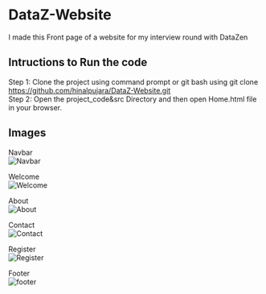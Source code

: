 # DataZ-Website
I made this Front page of a website for my interview round with DataZen  

## Intructions to Run the code
Step 1: Clone the project using command prompt or git bash using git clone https://github.com/hinalpujara/DataZ-Website.git  
Step 2: Open the project_code&src Directory and then open Home.html file in your browser.  

## Images  
Navbar  
![Navbar](https://user-images.githubusercontent.com/66658606/116785738-cc1ba400-aab8-11eb-9a14-8b5acda7be07.png) 
  
Welcome  
![Welcome](https://user-images.githubusercontent.com/66658606/116785787-fe2d0600-aab8-11eb-85ef-ff9dc9b80e6a.png) 
  
About  
![About](https://user-images.githubusercontent.com/66658606/116785796-08e79b00-aab9-11eb-879f-bdb2ac3ed319.png)
  
Contact  
![Contact](https://user-images.githubusercontent.com/66658606/116785801-0dac4f00-aab9-11eb-9637-51c6de7d3f99.png) 
  
Register  
![Register](https://user-images.githubusercontent.com/66658606/116785809-14d35d00-aab9-11eb-99a1-b0b40832b147.png) 
    
Footer  
![footer](https://user-images.githubusercontent.com/66658606/116785811-1c930180-aab9-11eb-9ffa-d97275cee086.png)







